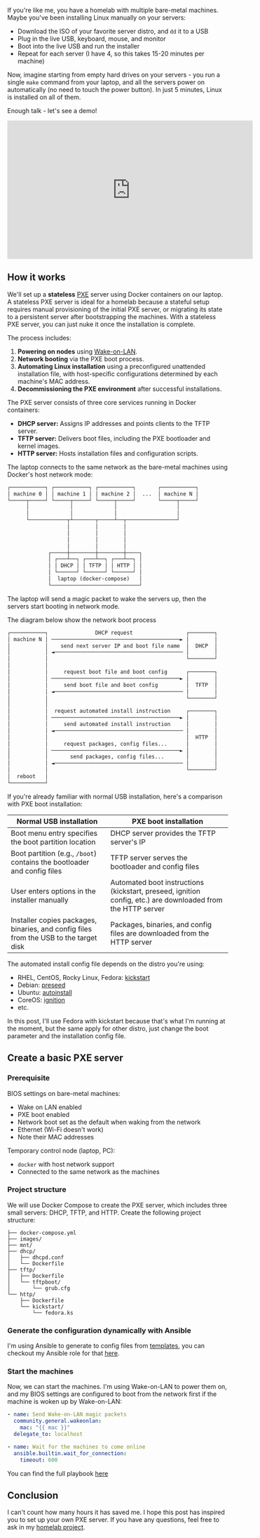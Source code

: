 If you're like me, you have a homelab with multiple bare-metal machines. Maybe
you've been installing Linux manually on your servers:

- Download the ISO of your favorite server distro, and `dd` it to a USB
- Plug in the live USB, keyboard, mouse, and monitor
- Boot into the live USB and run the installer
- Repeat for each server (I have 4, so this takes 15-20 minutes per machine)

Now, imagine starting from empty hard drives on your servers - you run a single
`make` command from your laptop, and all the servers power on automatically (no
need to touch the power button). In just 5 minutes, Linux is installed on all
of them.

Enough talk - let's see a demo!

<iframe width="560" height="315" src="https://www.youtube-nocookie.com/embed/y-d7btNNAT8" title="YouTube video player" frameborder="0" allow="accelerometer; autoplay; clipboard-write; encrypted-media; gyroscope; picture-in-picture" allowfullscreen></iframe>

## How it works

We'll set up a **stateless**
[PXE](https://en.wikipedia.org/wiki/Preboot_Execution_Environment) server using
Docker containers on our laptop. A stateless PXE server is ideal for a homelab
because a stateful setup requires manual provisioning of the initial PXE
server, or migrating its state to a persistent server after bootstrapping the
machines. With a stateless PXE server, you can just nuke it once the
installation is complete.

The process includes:

1. **Powering on nodes** using [Wake-on-LAN](https://en.wikipedia.org/wiki/Wake-on-LAN).
2. **Network booting** via the PXE boot process.
3. **Automating Linux installation** using a preconfigured unattended
   installation file, with host-specific configurations determined by each
   machine's MAC address.
4. **Decommissioning the PXE environment** after successful installations.

The PXE server consists of three core services running in Docker containers:

- **DHCP server:** Assigns IP addresses and points clients to the TFTP server.
- **TFTP server:** Delivers boot files, including the PXE bootloader and kernel images.
- **HTTP server:** Hosts installation files and configuration scripts.

The laptop connects to the same network as the bare-metal machines using Docker's host network mode:

```txt
┌───────────┐ ┌───────────┐ ┌───────────┐       ┌───────────┐
│ machine 0 │ │ machine 1 │ │ machine 2 │  ...  │ machine N │
└─────┬─────┘ └─────┬─────┘ └─────┬─────┘       └─────┬─────┘
      │             │             │                   │
      │             │             │                   │
      └────────────┬┴───────┬─────┴──┬────────────────┘
                   │        │        │
                   │        │        │
                   │        │        │
                   │        │        │
             ┌─────┼────────┼────────┼────┐
             │ ┌───┴──┐ ┌───┴──┐ ┌───┴──┐ │
             │ │ DHCP │ │ TFTP │ │ HTTP │ │
             │ └──────┘ └──────┘ └──────┘ │
             │  laptop (docker-compose)   │
             └────────────────────────────┘
```

The laptop will send a magic packet to wake the servers up, then the servers start booting in network mode.

The diagram below show the network boot process

```txt
┌───────────┐               DHCP request                 ┌────────┐
│ machine N │ ─────────────────────────────────────────► │        │
│           │    send next server IP and boot file name  │  DHCP  │
│           │ ◄───────────────────────────────────────── │        │
│           │                                            └────────┘
│           │                                      
│           │     request boot file and boot config      ┌────────┐
│           │ ─────────────────────────────────────────► │        │
│           │     send boot file and boot config         │  TFTP  │
│           │ ◄───────────────────────────────────────── │        │
│           │                                            └────────┘
│           │                                      
│           │  request automated install instruction     ┌────────┐
│           │ ─────────────────────────────────────────► │        │
│           │     send automated install instruction     │        │
│           │ ◄───────────────────────────────────────── │        │
│           │                                            │  HTTP  │
│           │     request packages, config files...      │        │
│           │ ─────────────────────────────────────────► │        │
│           │       send packages, config files...       │        │
│           │ ◄───────────────────────────────────────── │        │
│           │                                            └────────┘
│  reboot   │
└───────────┘
```

If you're already familiar with normal USB installation, here's a comparison with PXE boot installation:

| Normal USB installation | PXE boot installation |
| --- | --- |
| Boot menu entry specifies the boot partition location | DHCP server provides the TFTP server's IP |
| Boot partition (e.g., `/boot`) contains the bootloader and config files | TFTP server serves the bootloader and config files |
| User enters options in the installer manually | Automated boot instructions (kickstart, preseed, ignition config, etc.) are downloaded from the HTTP server |
| Installer copies packages, binaries, and config files from the USB to the target disk | Packages, binaries, and config files are downloaded from the HTTP server |

The automated install config file depends on the distro you're using:

- RHEL, CentOS, Rocky Linux, Fedora:
  [kickstart](https://docs.fedoraproject.org/en-US/fedora/rawhide/install-guide/advanced/Kickstart_Installations/)
- Debian: [preseed](https://wiki.debian.org/DebianInstaller/Preseed)
- Ubuntu: [autoinstall](https://ubuntu.com/server/docs/install/autoinstall)
- CoreOS: [ignition](https://coreos.github.io/ignition)
- etc.

In this post, I'll use Fedora with kickstart because that's what I'm running at
the moment, but the same apply for other distro, just change the boot parameter
and the installation config file.

## Create a basic PXE server

### Prerequisite

BIOS settings on bare-metal machines:

- Wake on LAN enabled
- PXE boot enabled
- Network boot set as the default when waking from the network
- Ethernet (Wi-Fi doesn't work)
- Note their MAC addresses

Temporary control node (laptop, PC):
- `docker` with host network support
- Connected to the same network as the machines

### Project structure

We will use Docker Compose to create the PXE server, which includes three small
servers: DHCP, TFTP, and HTTP. Create the following project structure:

```
├── docker-compose.yml
├── images/
├── mnt/
├── dhcp/
│   ├── dhcpd.conf
│   └── Dockerfile
├── tftp/
│   ├── Dockerfile
│   └── tftpboot/
│       └── grub.cfg
└── http/
    ├── Dockerfile
    └── kickstart/
        └── fedora.ks
```

### Generate the configuration dynamically with Ansible

I'm using Ansible to generate to config files from
[templates](https://github.com/khuedoan/homelab/tree/master/metal/roles/pxe_server/templates),
you can checkout my Ansible role for that
[here](https://github.com/khuedoan/homelab/tree/master/metal/roles/pxe_server).

### Start the machines

Now, we can start the machines. I'm using Wake-on-LAN to power them on, and my
BIOS settings are configured to boot from the network first if the machine is
woken up by Wake-on-LAN:

```yaml
- name: Send Wake-on-LAN magic packets
  community.general.wakeonlan:
    mac: "{{ mac }}"
  delegate_to: localhost

- name: Wait for the machines to come online
  ansible.builtin.wait_for_connection:
    timeout: 600
```

You can find the full playbook [here](https://github.com/khuedoan/homelab/blob/master/metal)

## Conclusion

I can't count how many hours it has saved me. I hope this post has inspired you
to set up your own PXE server. If you have any questions, feel free to ask in
my [homelab project](https://github.com/khuedoan/homelab).
